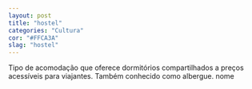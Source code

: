 ```yaml
---
layout: post
title: "hostel"
categories: "Cultura"
cor: "#FFCA3A"
slag: "hostel"
---
```

Tipo de acomodação que oferece dormitórios compartilhados a preços acessíveis para viajantes. Também conhecido como albergue. nome
